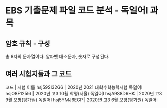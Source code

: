 # EBS 기출문제 파일 코드 분석 - 독일어Ⅰ 과목
## 암호 규칙 - 구성
총 8자의 문자열이다.
알파벳 대소문자, 숫자로 구성된다.
## 여러 시험지들과 그 코드
코드      	| 시험 이름
hsj59SI32G6	| 2020년 2021 대학수학능력시험 독일어Ⅰ
hsjO8F125I6	| 2020년 고3 10월 학평(서울) 독일어Ⅰ
hsjA9S8D6HK	| 2020년 고3 9월 모평(평가원) 독일어Ⅰ
hsj5YMJ6EGP	| 2020년 고3 6월 모평(평가원) 독일어Ⅰ
